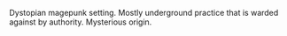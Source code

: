 ---
---
Dystopian magepunk setting. Mostly underground practice that is warded against by authority. Mysterious origin.

